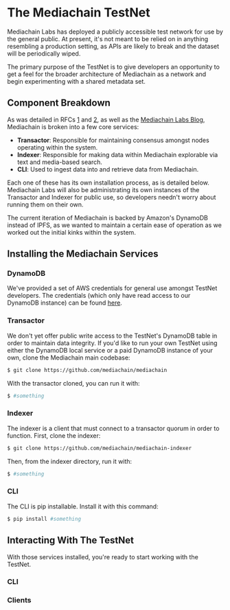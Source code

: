 # The Mediachain TestNet

Mediachain Labs has deployed a publicly accessible test network for use by the
general public. At present, it's not meant to be relied on in anything
resembling a production setting, as APIs are likely to break and the dataset
will be periodically wiped.

The primary purpose of the TestNet is to give developers an opportunity to
get a feel for the broader architecture of Mediachain as a network and begin
experimenting with a shared metadata set.

## Component Breakdown

As was detailed in RFCs
[1](https://github.com/mediachain/mediachain/blob/master/rfc/mediachain-rfc-1.md)
and
[2](https://github.com/mediachain/mediachain/blob/master/rfc/mediachain-rfc-2.md),
as well as the [Mediachain Labs Blog](http://blog.mediachain.io/), Mediachain is
broken into a few core services:

- **Transactor**: Responsible for maintaining consensus amongst nodes operating
  within the system.
- **Indexer**: Responsible for making data within Mediachain explorable via text
  and media-based search.
- **CLI**: Used to ingest data into and retrieve data from Mediachain.

Each one of these has its own installation process, as is detailed below.
Mediachain Labs will also be administrating its own instances of the Transactor
and Indexer for public use, so developers needn't worry about running them on
their own.

The current iteration of Mediachain is backed by Amazon's DynamoDB instead of
IPFS, as we wanted to maintain a certain ease of operation as we worked out the
initial kinks within the system.

## Installing the Mediachain Services

### DynamoDB

We've provided a set of AWS credentials for general use amongst TestNet
developers. The credentials (which only have read access to our DynamoDB
instance) can be found [here](#).

### Transactor

We don't yet offer public write access to the TestNet's DynamoDB table in order
to maintain data integrity. If you'd like to run your own TestNet using either
the DynamoDB local service or a paid DynamoDB instance of your own, clone the
Mediachain main codebase:

```bash
$ git clone https://github.com/mediachain/mediachain
```

With the transactor cloned, you can run it with:

```bash
$ #something
```

### Indexer

The indexer is a client that must connect to a transactor quorum in order to
function. First, clone the indexer:

```bash
$ git clone https://github.com/mediachain/mediachain-indexer
```

Then, from the indexer directory, run it with:

```bash
$ #something
```

### CLI

The CLI is pip installable. Install it with this command:

```bash
$ pip install #something
```

## Interacting With The TestNet

With those services installed, you're ready to start working with the TestNet.

### CLI

<Some basic information about ingesting Getty images>

### Clients

